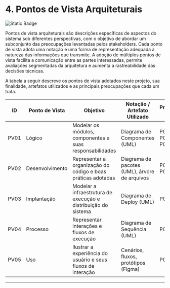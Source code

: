 # 4. Pontos de Vista Arquiteturais

![Static Badge](https://img.shields.io/badge/Arquitetura-%230074B6?style=for-the-badge&logo=githubactions&logoColor=%23F2F2F2)

Pontos de vista arquiteturais são descrições específicas de aspectos do sistema sob diferentes perspectivas, com o objetivo de abordar um subconjunto das preocupações levantadas pelos stakeholders. Cada ponto de vista adota uma notação e uma forma de representação adequada à natureza das informações que transmite. A adoção de múltiplos pontos de vista facilita a comunicação entre as partes interessadas, permite avaliações segmentadas da arquitetura e aumenta a rastreabilidade das decisões técnicas.

A tabela a seguir descreve os pontos de vista adotados neste projeto, sua finalidade, artefatos utilizados e as principais preocupações que cada um trata.

| ID   | Ponto de Vista  | Objetivo                                                       | Notação / Artefato Utilizado             | Preocupações Tratadas        |
| ---- | --------------- | -------------------------------------------------------------- | ---------------------------------------- | ---------------------------- |
| PV01 | Lógico          | Modelar os módulos, componentes e suas responsabilidades       | Diagrama de Componentes (UML)       | P02, P05, P06, P07, P08, P10 |
| PV02 | Desenvolvimento | Representar a organização do código e boas práticas adotadas   | Diagrama de pacotes (UML), árvore de arquivos | P01, P03, P04, P06, P09      |
| PV03 | Implantação     | Modelar a infraestrutura de execução e distribuição do sistema | Diagrama de Deploy (UML)            | P05, P07, P10                |
| PV04 | Processo        | Representar interações e fluxos de execução                    | Diagrama de Sequência (UML)         | P03, P04, P10                |
| PV05 | Uso             | Ilustrar a experiência do usuário e seus fluxos de interação   | Cenários, fluxos, protótipos (Figma)     | P02, P04, P08                |

---
